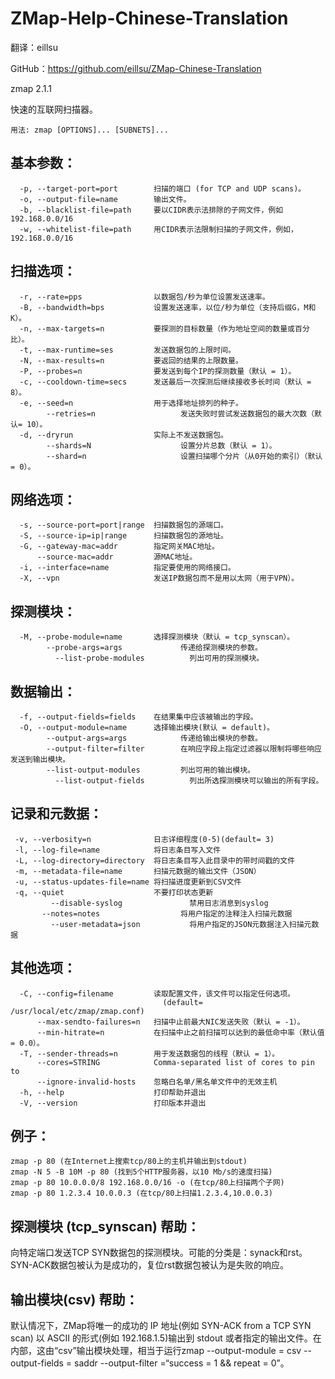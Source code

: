 # ZMap-Help-Chinese-Translation

翻译：eillsu

GitHub：https://github.com/eillsu/ZMap-Chinese-Translation

zmap 2.1.1

快速的互联网扫描器。

```
用法: zmap [OPTIONS]... [SUBNETS]...
```

## 基本参数：

```
  -p, --target-port=port        扫描的端口 (for TCP and UDP scans)。
  -o, --output-file=name        输出文件。
  -b, --blacklist-file=path     要以CIDR表示法排除的子网文件，例如192.168.0.0/16
  -w, --whitelist-file=path     用CIDR表示法限制扫描的子网文件，例如， 192.168.0.0/16
```

## 扫描选项：

```
  -r, --rate=pps                以数据包/秒为单位设置发送速率。
  -B, --bandwidth=bps           设置发送速率，以位/秒为单位（支持后缀G，M和K）。
  -n, --max-targets=n           要探测的目标数量（作为地址空间的数量或百分比）。
  -t, --max-runtime=ses         发送数据包的上限时间。
  -N, --max-results=n           要返回的结果的上限数量。
  -P, --probes=n                要发送到每个IP的探测数量（默认 = 1）。
  -c, --cooldown-time=secs      发送最后一次探测后继续接收多长时间（默认 = 8）。
  -e, --seed=n                  用于选择地址排列的种子。
  		--retries=n                   发送失败时尝试发送数据包的最大次数（默认= 10）。
  -d, --dryrun                  实际上不发送数据包。
  		--shards=N                    设置分片总数（默认 = 1）。
  		--shard=n                     设置扫描哪个分片（从0开始的索引）（默认 = 0）。
```

## 网络选项：

```
  -s, --source-port=port|range  扫描数据包的源端口。
  -S, --source-ip=ip|range      扫描数据包的源地址。
  -G, --gateway-mac=addr        指定网关MAC地址。
      --source-mac=addr         源MAC地址。
  -i, --interface=name          指定要使用的网络接口。
  -X, --vpn                     发送IP数据包而不是用以太网（用于VPN）。
```

## 探测模块：

```
  -M, --probe-module=name       选择探测模块（默认 = tcp_synscan）。
  		--probe-args=args             传递给探测模块的参数。
 		  --list-probe-modules          列出可用的探测模块。
```

## 数据输出：

```
  -f, --output-fields=fields    在结果集中应该被输出的字段。
  -O, --output-module=name      选择输出模块(默认 = default)。
  		--output-args=args            传递给输出模块的参数。
  		--output-filter=filter        在响应字段上指定过滤器以限制将哪些响应发送到输出模块。
  		--list-output-modules         列出可用的输出模块。
 		  --list-output-fields          列出所选探测模块可以输出的所有字段。
```

## 记录和元数据： 

```
 -v, --verbosity=n              日志详细程度(0-5)(default= 3)
 -l, --log-file=name            将日志条目写入文件
 -L, --log-directory=directory  将日志条目写入此目录中的带时间戳的文件
 -m, --metadata-file=name       扫描元数据的输出文件（JSON）
 -u, --status-updates-file=name 将扫描进度更新到CSV文件
 -q, --quiet                    不要打印状态更新
 		 --disable-syslog               禁用日志消息到syslog
 	   --notes=notes                  将用户指定的注释注入扫描元数据
 		 --user-metadata=json           将用户指定的JSON元数据注入扫描元数据
```

## 其他选项：

```
  -C, --config=filename         读取配置文件，该文件可以指定任何选项。
                                  (default= /usr/local/etc/zmap/zmap.conf)
      --max-sendto-failures=n   扫描中止前最大NIC发送失败（默认 = -1）。
      --min-hitrate=n           在扫描中止之前扫描可以达到的最低命中率（默认值 = 0.0）。
  -T, --sender-threads=n        用于发送数据包的线程（默认 = 1）。
      --cores=STRING            Comma-separated list of cores to pin to
      --ignore-invalid-hosts    忽略白名单/黑名单文件中的无效主机
  -h, --help                    打印帮助并退出
  -V, --version                 打印版本并退出
```

## 例子：

```
zmap -p 80 (在Internet上搜索tcp/80上的主机并输出到stdout)
zmap -N 5 -B 10M -p 80 (找到5个HTTP服务器，以10 Mb/s的速度扫描)
zmap -p 80 10.0.0.0/8 192.168.0.0/16 -o (在tcp/80上扫描两个子网)
zmap -p 80 1.2.3.4 10.0.0.3 (在tcp/80上扫描1.2.3.4,10.0.0.3)
```

## 探测模块 (tcp_synscan) 帮助：

向特定端口发送TCP SYN数据包的探测模块。可能的分类是：synack和rst。SYN-ACK数据包被认为是成功的，复位rst数据包被认为是失败的响应。

## 输出模块(csv) 帮助：

默认情况下，ZMap将唯一的成功的 IP 地址(例如 SYN-ACK from a TCP SYN scan) 以 ASCII 的形式(例如 192.168.1.5)输出到 stdout 或者指定的输出文件。在内部，这由“csv”输出模块处理，相当于运行zmap --output-module = csv --output-fields = saddr --output-filter =“success = 1 && repeat = 0”。